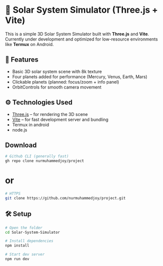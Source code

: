 # 🌌 Solar System Simulator (Three.js + Vite)

This is a simple 3D Solar System Simulator built with **Three.js** and **Vite**.  
Currently under development and optimized for low-resource environments like **Termux** on Android.

## 🚀 Features

- Basic 3D solar system scene with 8k texture 
- Four planets added for performance (Mercury, Venus, Earth, Mars)
- Clickable planets (planned: focus/zoom + info panel)
- OrbitControls for smooth camera movement

## ⚙️ Technologies Used

- [Three.js](https://threejs.org/) – for rendering the 3D scene
- [Vite](https://vitejs.dev/) – for fast development server and bundling
- Termux in android
- node.js


## Download 

```bash
# Github CLI (generally fast)
gh repo clone nurmuhammedjoy/project
```
# or

```bash
# HTTPS
git clone https://github.com/nurmuhammedjoy/project.git
```
## 🛠️ Setup

```bash
# Open the folder 
cd Solar-System-Simulator

# Install dependencies
npm install

# Start dev server
npm run dev
```
